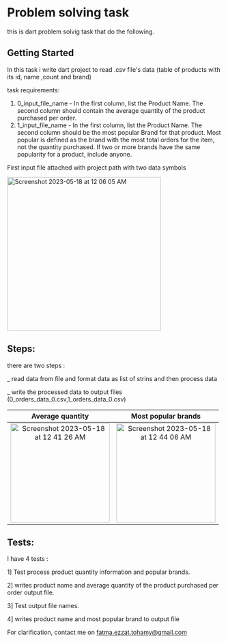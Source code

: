 # Problem solving task

this is dart problem solvig task that do the following.

## Getting Started

In this task i write dart project to read .csv file's data (table of products with its id, name ,count and brand)

task requirements:

1. 0_input_file_name - In the first column, list the Product Name. The second column
   should contain the average quantity of the product purchased per order.
2. 1_input_file_name - In the first column, list the Product Name. The second column
   should be the most popular Brand for that product. Most popular is defined as the brand
   with the most total orders for the item, not the quantity purchased. If two or more brands
   have the same popularity for a product, include anyone.



First input file attached with project path with two data symbols

<img width="360" alt="Screenshot 2023-05-18 at 12 06 05 AM" src="https://github.com/fatimaEzzat/Problem-solving/assets/31897018/1218a5b2-4f21-4342-862b-6683efc8033e">


## Steps:

there are two steps :

_ read data from file and format data as list of strins and then process data

_ write the processed data to output files (0_orders_data_0.csv,1_orders_data_0.csv)

Average  quantity             |  Most popular brands
:----------------------------:|:-------------------------:
<img width="232" alt="Screenshot 2023-05-18 at 12 41 26 AM" src="https://github.com/fatimaEzzat/Problem-solving/assets/31897018/7e8c1311-4e9f-4bb6-84d1-3de263902e63">  | <img width="232" alt="Screenshot 2023-05-18 at 12 44 06 AM" src="https://github.com/fatimaEzzat/Problem-solving/assets/31897018/411b1566-21d3-4d15-a804-badc4d4f2e5b">

## Tests:

I have 4 tests :

1]  Test process product quantity information and popular brands.

2]  writes product name and average quantity of the product purchased per order output file.

3] Test output file names.

4] writes product name and most popular brand to output file


For clarification, contact me on fatma.ezzat.tohamy@gmail.com
